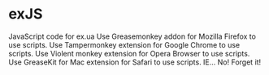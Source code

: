# exJS
JavaScript code for ex.ua
Use Greasemonkey addon for Mozilla Firefox to use scripts.
Use Tampermonkey extension for Google Chrome to use scripts.
Use Violent monkey extension for Opera Browser to use scripts.
Use GreaseKit for Mac extension for Safari to use scripts.
IE... No! Forget it!
